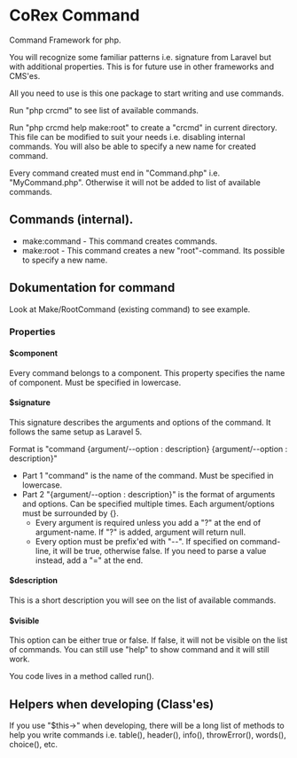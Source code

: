 # CoRex Command
Command Framework for php.

You will recognize some familiar patterns i.e. signature from Laravel but with additional properties. This is for future use in other frameworks and CMS'es.

All you need to use is this one package to start writing and use commands.

Run "php crcmd" to see list of available commands.

Run "php crcmd help make:root" to create a "crcmd" in current directory. This file can be modified to suit your needs i.e. disabling internal commands. You will also be able to specify a new name for created command.

Every command created must end in "Command.php" i.e. "MyCommand.php". Otherwise it will not be added to list of available commands.

## Commands (internal).
- make:command - This command creates commands.
- make:root - This command creates a new "root"-command. Its possible to specify a new name.

## Dokumentation for command

Look at Make/RootCommand (existing command) to see example.

### Properties

#### $component
Every command belongs to a component. This property specifies the name of component. Must be specified in lowercase.

#### $signature
This signature describes the arguments and options of the command. It follows the same setup as Laravel 5.

Format is "command {argument/--option : description} {argument/--option : description}"
- Part 1 "command" is the name of the command. Must be specified in lowercase.
- Part 2 "{argument/--option : description}" is the format of arguments and options. Can be specified multiple times. Each argument/options must be surrounded by {}.
  - Every argument is required unless you add a "?" at the end of argument-name. If "?" is added, argument will return null.
  - Every option must be prefix'ed with "--". If specified on command-line, it will be true, otherwise false. If you need to parse a value instead, add a "=" at the end.

#### $description
This is a short description you will see on the list of available commands. 

#### $visible
This option can be either true or false. If false, it will not be visible on the list of commands. You can still use "help" to show command and it will still work.

You code lives in a method called run().

## Helpers when developing (Class'es)
If you use "$this->" when developing, there will be a long list of methods to help you write commands i.e. table(), header(), info(), throwError(), words(), choice(), etc.
